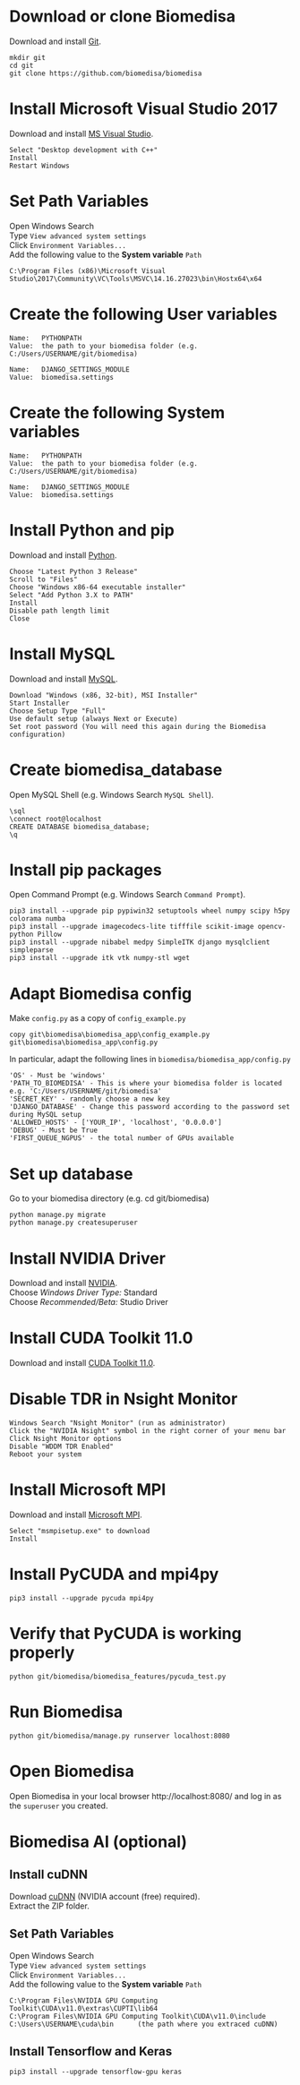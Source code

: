# Download or clone Biomedisa
Download and install [Git](https://github.com/git-for-windows/git/releases/download/v2.28.0.windows.1/Git-2.28.0-64-bit.exe).
```
mkdir git
cd git
git clone https://github.com/biomedisa/biomedisa
```

# Install Microsoft Visual Studio 2017
Download and install [MS Visual Studio](https://visualstudio.microsoft.com/de/thank-you-downloading-visual-studio/?sku=Community&rel=15&rr=https%3A%2F%2Fwww.wintotal.de%2Fdownload%2Fmicrosoft-visual-studio-community-2017%2F).
```
Select "Desktop development with C++"
Install
Restart Windows
```

# Set Path Variables
Open Windows Search  
Type `View advanced system settings`  
Click `Environment Variables...`  
Add the following value to the **System variable** `Path`
```
C:\Program Files (x86)\Microsoft Visual Studio\2017\Community\VC\Tools\MSVC\14.16.27023\bin\Hostx64\x64
```

# Create the following User variables
```
Name:   PYTHONPATH
Value:  the path to your biomedisa folder (e.g. C:/Users/USERNAME/git/biomedisa)

Name:   DJANGO_SETTINGS_MODULE
Value:  biomedisa.settings
```

# Create the following System variables
```
Name:   PYTHONPATH
Value:  the path to your biomedisa folder (e.g. C:/Users/USERNAME/git/biomedisa)

Name:   DJANGO_SETTINGS_MODULE
Value:  biomedisa.settings
```

# Install Python and pip
Download and install [Python](https://www.python.org/downloads/windows/).
```
Choose "Latest Python 3 Release"
Scroll to "Files"
Choose "Windows x86-64 executable installer"
Select "Add Python 3.X to PATH"
Install
Disable path length limit
Close
```

# Install MySQL
Download and install [MySQL](https://dev.mysql.com/downloads/installer/).
```
Download "Windows (x86, 32-bit), MSI Installer"
Start Installer
Choose Setup Type "Full"
Use default setup (always Next or Execute)
Set root password (You will need this again during the Biomedisa configuration)
```

# Create biomedisa_database
Open MySQL Shell (e.g. Windows Search `MySQL Shell`).
```
\sql
\connect root@localhost
CREATE DATABASE biomedisa_database;
\q
```

# Install pip packages
Open Command Prompt (e.g. Windows Search `Command Prompt`).
```
pip3 install --upgrade pip pypiwin32 setuptools wheel numpy scipy h5py colorama numba
pip3 install --upgrade imagecodecs-lite tifffile scikit-image opencv-python Pillow
pip3 install --upgrade nibabel medpy SimpleITK django mysqlclient simpleparse
pip3 install --upgrade itk vtk numpy-stl wget
```

# Adapt Biomedisa config
Make `config.py` as a copy of `config_example.py`
```
copy git\biomedisa\biomedisa_app\config_example.py git\biomedisa\biomedisa_app\config.py
```
In particular, adapt the following lines in `biomedisa/biomedisa_app/config.py`
```
'OS' - Must be 'windows'
'PATH_TO_BIOMEDISA' - This is where your biomedisa folder is located e.g. 'C:/Users/USERNAME/git/biomedisa'
'SECRET_KEY' - randomly choose a new key
'DJANGO_DATABASE' - Change this password according to the password set during MySQL setup
'ALLOWED_HOSTS' - ['YOUR_IP', 'localhost', '0.0.0.0']
'DEBUG' - Must be True
'FIRST_QUEUE_NGPUS' - the total number of GPUs available
```

# Set up database
Go to your biomedisa directory (e.g. cd git/biomedisa)
```
python manage.py migrate
python manage.py createsuperuser
```

# Install NVIDIA Driver
Download and install [NVIDIA](https://www.nvidia.com/Download/Find.aspx?lang=en-us).  
Choose *Windows Driver Type:* Standard  
Choose *Recommended/Beta:* Studio Driver

# Install CUDA Toolkit 11.0
Download and install [CUDA Toolkit 11.0](https://developer.nvidia.com/cuda-downloads).

# Disable TDR in Nsight Monitor
```
Windows Search "Nsight Monitor" (run as administrator)
Click the "NVIDIA Nsight" symbol in the right corner of your menu bar
Click Nsight Monitor options
Disable "WDDM TDR Enabled"
Reboot your system
```

# Install Microsoft MPI
Download and install [Microsoft MPI](https://www.microsoft.com/en-us/download/details.aspx?id=57467).
```
Select "msmpisetup.exe" to download
Install
```

# Install PyCUDA and mpi4py
```
pip3 install --upgrade pycuda mpi4py
```

# Verify that PyCUDA is working properly
```
python git/biomedisa/biomedisa_features/pycuda_test.py
```

# Run Biomedisa
```
python git/biomedisa/manage.py runserver localhost:8080
```

# Open Biomedisa
Open Biomedisa in your local browser http://localhost:8080/ and log in as the `superuser` you created.

# Biomedisa AI (optional)

## Install cuDNN
Download [cuDNN](https://developer.nvidia.com/rdp/cudnn-archive) (NVIDIA account (free) required).  
Extract the ZIP folder.

## Set Path Variables
Open Windows Search  
Type `View advanced system settings`  
Click `Environment Variables...`  
Add the following value to the **System variable** `Path`
```
C:\Program Files\NVIDIA GPU Computing Toolkit\CUDA\v11.0\extras\CUPTI\lib64
C:\Program Files\NVIDIA GPU Computing Toolkit\CUDA\v11.0\include
C:\Users\USERNAME\cuda\bin      (the path where you extraced cuDNN)
```
## Install Tensorflow and Keras
```
pip3 install --upgrade tensorflow-gpu keras
```